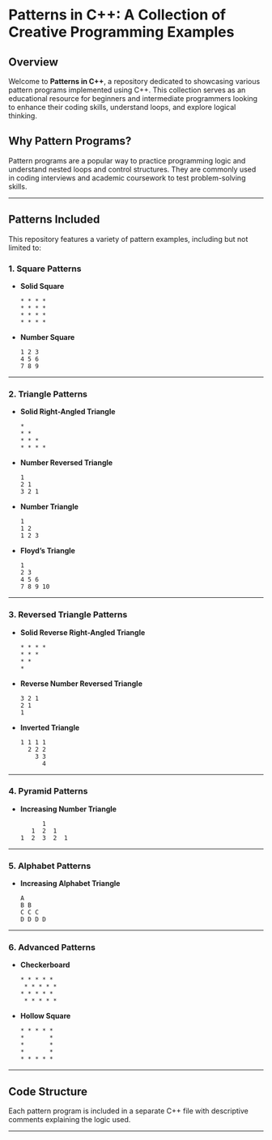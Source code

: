 # Patterns in C++: A Collection of Creative Programming Examples

## Overview
Welcome to **Patterns in C++**, a repository dedicated to showcasing various pattern programs implemented using C++. This collection serves as an educational resource for beginners and intermediate programmers looking to enhance their coding skills, understand loops, and explore logical thinking.

## Why Pattern Programs?
Pattern programs are a popular way to practice programming logic and understand nested loops and control structures. They are commonly used in coding interviews and academic coursework to test problem-solving skills.

---

## Patterns Included
This repository features a variety of pattern examples, including but not limited to:

### 1. **Square Patterns**
   - **Solid Square**
     ```
     * * * *
     * * * *
     * * * *
     * * * *
     ```

   - **Number Square** 
     ```
     1 2 3
     4 5 6
     7 8 9
     ```

---

### 2. **Triangle Patterns**
   - **Solid Right-Angled Triangle**
     ```
     *
     * *
     * * *
     * * * *
     ```
     
   - **Number Reversed Triangle** 
     ```
     1
     2 1
     3 2 1
     ```

   - **Number Triangle** 
     ```
     1
     1 2
     1 2 3
     ```

   - **Floyd’s Triangle**
     ```
     1
     2 3
     4 5 6
     7 8 9 10
     ```
         
---

### 3. **Reversed Triangle Patterns**

   - **Solid Reverse Right-Angled Triangle** 
     ```
     * * * *
     * * *
     * *
     *
     ```

   - **Reverse Number Reversed Triangle** 
     ```
     3 2 1
     2 1
     1
     ```

   - **Inverted Triangle** 
     ```
     1 1 1 1
       2 2 2
         3 3
           4
     ```
     
---

### 4. **Pyramid Patterns**
   - **Increasing Number Triangle**
     ```
           1
        1  2  1
     1  2  3  2  1
     ```

---

### 5. **Alphabet Patterns**
   - **Increasing Alphabet Triangle**
     ```
     A
     B B
     C C C
     D D D D
     ```

---
     
### 6. **Advanced Patterns**
   - **Checkerboard**
     ```
     * * * * *
      * * * * *
     * * * * *
      * * * * *
     ```

   - **Hollow Square**
     ```
     * * * * *
     *       *
     *       *
     *       *
     * * * * *
     ```

---

## Code Structure
Each pattern program is included in a separate C++ file with descriptive comments explaining the logic used. 

---
